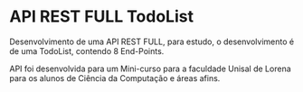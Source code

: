 # API REST FULL TodoList

Desenvolvimento de uma API REST FULL, para estudo, o desenvolvimento é de uma TodoList, contendo 8 End-Points.

API foi desenvolvida para um Mini-curso para a faculdade Unisal de Lorena para os alunos de Ciência da Computação e áreas afins.

